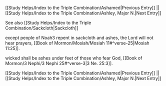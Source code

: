[[Study Helps/Index to the Triple Combination/Ashamed|Previous Entry]]  ||  [[Study Helps/Index to the Triple Combination/Ashley, Major N.|Next Entry]]

 See also [[Study Helps/Index to the Triple Combination/Sackcloth|Sackcloth]]

 except people of Noah3 repent in sackcloth and ashes, the Lord will not hear prayers, [[Book of Mormon/Mosiah/Mosiah 11#^verse-25|Mosiah 11:25]].

 wicked shall be ashes under feet of those who fear God, [[Book of Mormon/3 Nephi/3 Nephi 25#^verse-3|3 Ne. 25:3]].

[[Study Helps/Index to the Triple Combination/Ashamed|Previous Entry]]  ||  [[Study Helps/Index to the Triple Combination/Ashley, Major N.|Next Entry]]